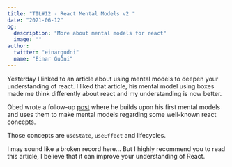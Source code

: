 ```yaml
---
title: "TIL#12 - React Mental Models v2 "
date: "2021-06-12"
og:
  description: "More about mental models for react"
  image: ""
author:
  twitter: "einargudni"
  name: "Einar Guðni"
---
```


Yesterday I linked to an article about using mental models to deepen your understanding of react.
I liked that article, his mental model using boxes made me think differently about react and my understanding is now better.

Obed wrote a follow-up [post](https://obedparla.com/code/a-visual-guide-to-react-mental-models-part-2-use-state-use-effect-and-lifecycles/) where he builds upon his first mental models and uses them to make mental models regarding some well-known react concepts.

Those concepts are `useState`, `useEffect` and lifecycles.

I may sound like a broken record here... But I highly recommend you to read this article, I believe that it can improve your understanding of React.
